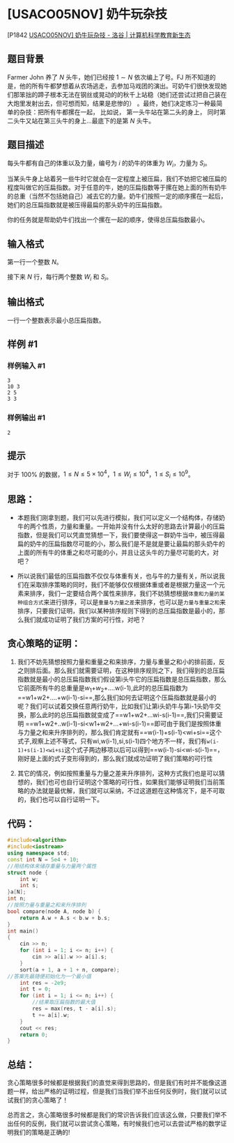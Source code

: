# [USACO05NOV] 奶牛玩杂技

[P1842 [USACO05NOV\] 奶牛玩杂技 - 洛谷 | 计算机科学教育新生态](https://www.luogu.com.cn/problem/P1842)

## 题目背景

Farmer John 养了 $N$ 头牛，她们已经按 $1\sim N$ 依次编上了号。FJ 所不知道的是，他的所有牛都梦想着从农场逃走，去参加马戏团的演出。可奶牛们很快发现她们那笨拙的蹄子根本无法在钢丝或晃动的的秋千上站稳（她们还尝试过把自己装在大炮里发射出去，但可想而知，结果是悲惨的） 。最终，她们决定练习一种最简单的杂技：把所有牛都摞在一起， 比如说， 第一头牛站在第二头的身上， 同时第二头牛又站在第三头牛的身上...最底下的是第 $N$ 头牛。

## 题目描述

每头牛都有自己的体重以及力量，编号为 $i$ 的奶牛的体重为 $W_i$，力量为 $S_i$。

当某头牛身上站着另一些牛时它就会在一定程度上被压扁，我们不妨把它被压扁的程度叫做它的压扁指数。对于任意的牛，她的压扁指数等于摞在她上面的所有奶牛的总重（当然不包括她自己）减去它的力量。奶牛们按照一定的顺序摞在一起后， 她们的总压扁指数就是被压得最扁的那头奶牛的压扁指数。

你的任务就是帮助奶牛们找出一个摞在一起的顺序，使得总压扁指数最小。

## 输入格式

第一行一个整数 $N$。

接下来 $N$ 行，每行两个整数 $W_i$ 和 $S_i$。

## 输出格式

一行一个整数表示最小总压扁指数。

## 样例 #1

### 样例输入 #1

```
3
10 3
2 5
3 3
```

### 样例输出 #1

```
2
```

## 提示

对于 $100\%$ 的数据，$1 \le N \le 5\times 10^4$，$1 \le W_i \le 10^4$，$1 \le S_i \le 10^9$。

## 思路：

+  本题我们刚拿到题，我们可以先进行模拟，我们可以定义一个结构体，存储奶牛的两个性质，力量和重量。一开始并没有什么太好的思路去计算最小的压扁指数，但是我们可以凭直觉猜想一下，我们要使得这一群奶牛当中，被压得最扁的奶牛的压扁指数尽可能的小，那么我们是不是就是要让最扁的那头奶牛的上面的所有牛的体重之和尽可能的小，并且让这头牛的力量尽可能的大，对吧？

+  所以说我们最低的压扁指数不仅仅与体重有关，也与牛的力量有关，所以说我们在采取排序策略的同时，我们不能够仅仅根据体重或者是根据力量这一个元素来排序，我们一定要结合两个属性来排序，我们不妨猜想根据`体重和力量的某种组合方式`来进行排序，可以是``重量与力量之差``来排序，也可以是`力量与重量之和`来排序，只要我们证明，我们以某种排序规则下得到的总压扁指数是最小的，那么我们就成功证明了我们方案的可行性，对吧？

## 贪心策略的证明：

1. 我们不妨先猜想按照力量和重量之和来排序，力量与重量之和小的排前面，反之则排后面。那么我们就需要证明，在这种排序规则之下，我们得到的总压扁指数就是最小的总压扁指数我们假设第i头牛它的压扁指数是总压扁指数，那么它前面所有牛的总重量是$w_1$+$w_2$+....w(i-1),此时的总压扁指数为==w1+w2+....+w(i-1)-si==,那么我们如何去证明这个压扁指数就是最小的呢？我们可以试着交换任意两行奶牛，比如我们让第i头奶牛与第i-1头奶牛交换，那么此时的总压扁指数就变成了==w1+w2+...wi-s(i-1)==,我们只需要证明 ==w1+w2+..w(i-1)-si<w1+w2+...+wi-s(i-1)==即可由于我们是按照体重与力量之和来升序排列的，那么我们肯定就有==w(i-1)+s(i-1)<wi+si==这个式子,观察上述不等式，只有wi,w(i-1),si,s(i-1)四个地方不一样，我们有`w(i-1)+s(i-1)<wi+si`这个式子两边移项以后可以得到==w(i-1)-si<wi-s(i-1)==，刚好是上面的式子变形得到的，那么我们就成功证明了我们策略的可行性

2. 其它的情况，例如按照重量与力量之差来升序排列，这种方式我们也是可以猜想的，我们也可也自行证明这个策略的可行性，如果我们能够证明我们当前策略的办法就是最优解，我们就可以采纳，不过这道题在这种情况下，是不可取的，我们也可以自行证明一下。

## 代码：

```cpp
#include<algorithm>
#include<iostream>
using namespace std;
const int N = 5e4 + 10;
//用结构体来储存重量与力量两个属性
struct node {
	int w;
	int s;
}a[N];
int n;
//按照力量与重量之和来升序排列
bool compare(node A, node b) {
	return A.w + A.s < b.w + b.s;
}
int main()
{
	cin >> n;
	for (int i = 1; i <= n; i++) {
		cin >> a[i].w >> a[i].s;
	}
	sort(a + 1, a + 1 + n, compare);
//答案先最随便初始化为一个最小值
	int res = -2e9;
	int t = 0;
	for (int i = 1; i <= n; i++) {
		//结果取压扁指数的最大值
		res = max(res, t - a[i].s);
		t += a[i].w;
	}
	cout << res;
	return 0;
}

```

## 总结：

贪心策略很多时候都是根据我们的直觉来得到思路的，但是我们有时并不能像这道题一样，给出严格的证明过程，但是我们当我们举不出任何反例时，我们就可以试试我们的贪心策略了！

总而言之，贪心策略很多时候都是我们的常识告诉我们应该这么做，只要我们举不出任何的反例，我们就可以尝试贪心策略，有时候我们也可以去尝试严格的数学证明我们的策略是正确的!
